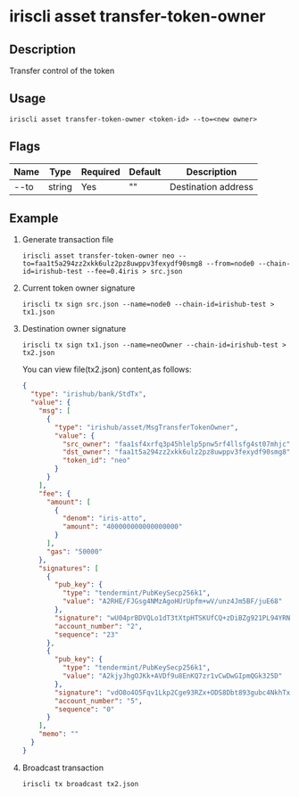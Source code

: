 # iriscli asset transfer-token-owner

## Description

Transfer control of the token

## Usage

```shell
iriscli asset transfer-token-owner <token-id> --to=<new owner>
```

## Flags

| Name | Type | Required | Default | Description                                              |
| --------------------| -----  | -------- | -------- | ------------------------------------------------------------------- |
| --to           | string | Yes | "" | Destination address |

## Example

1. Generate transaction file

   ```shell
   iriscli asset transfer-token-owner neo --to=faa1t5a294zz2xkk6ulz2pz8uwppv3fexydf90smg8 --from=node0 --chain-id=irishub-test --fee=0.4iris > src.json
   ```

2. Current token owner signature

   ```shell
   iriscli tx sign src.json --name=node0 --chain-id=irishub-test > tx1.json
   ```

3. Destination owner signature

   ```shell
   iriscli tx sign tx1.json --name=neoOwner --chain-id=irishub-test > tx2.json
   ```

   You can view file(tx2.json) content,as follows:

   ```json
   {
     "type": "irishub/bank/StdTx",
     "value": {
       "msg": [
         {
           "type": "irishub/asset/MsgTransferTokenOwner",
           "value": {
             "src_owner": "faa1sf4xrfq3p45hlelp5pnw5rf4llsfg4st07mhjc",
             "dst_owner": "faa1t5a294zz2xkk6ulz2pz8uwppv3fexydf90smg8",
             "token_id": "neo"
           }
         }
       ],
       "fee": {
         "amount": [
           {
             "denom": "iris-atto",
             "amount": "400000000000000000"
           }
         ],
         "gas": "50000"
       },
       "signatures": [
         {
           "pub_key": {
             "type": "tendermint/PubKeySecp256k1",
             "value": "A2RHE/FJGsg4NMzAgoHUrUpfm+wV/unz4Jm5BF/juE68"
           },
           "signature": "wU04prBDVQLo1dT3tXtpHTSKUfCQ+zDiBZg921PL94YRNdd7pKFx/x15ltnDK5HN5Ah0feJjHkQiHXJaZ7+ncA==",
           "account_number": "2",
           "sequence": "23"
         },
         {
           "pub_key": {
             "type": "tendermint/PubKeySecp256k1",
             "value": "A2kjyJhgOJKk+AVDf9u8EnKQ7zr1vCwDwGIpmQGk325D"
           },
           "signature": "vdO8o4O5Fqv1Lkp2Cge93RZx+ODS8Dbt893gubc4NkhTxjgs+2Yt6YUBydInpfmJFwXtvjmGUPzW9Kgd8kjGig==",
           "account_number": "5",
           "sequence": "0"
         }
       ],
       "memo": ""
     }
   }
   ```

4. Broadcast transaction

   ```shell
   iriscli tx broadcast tx2.json
   ```